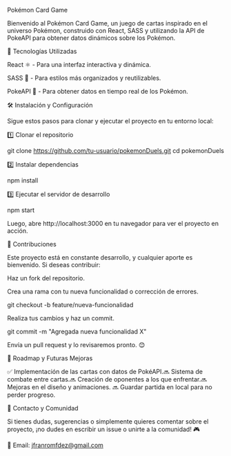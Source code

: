 Pokémon Card Game



Bienvenido al Pokémon Card Game, un juego de cartas inspirado en el universo Pokémon, construido con React, SASS y utilizando la API de PokeAPI para obtener datos dinámicos sobre los Pokémon.

🚀 Tecnologías Utilizadas

React ⚛️ - Para una interfaz interactiva y dinámica.

SASS 🎨 - Para estilos más organizados y reutilizables.

PokeAPI 🐉 - Para obtener datos en tiempo real de los Pokémon.

🛠 Instalación y Configuración

Sigue estos pasos para clonar y ejecutar el proyecto en tu entorno local:

1️⃣ Clonar el repositorio

  git clone https://github.com/tu-usuario/pokemonDuels.git
  cd pokemonDuels

2️⃣ Instalar dependencias

  npm install

3️⃣ Ejecutar el servidor de desarrollo

  npm start

Luego, abre http://localhost:3000 en tu navegador para ver el proyecto en acción.

🌟 Contribuciones

Este proyecto está en constante desarrollo, y cualquier aporte es bienvenido. Si deseas contribuir:

Haz un fork del repositorio.

Crea una rama con tu nueva funcionalidad o corrección de errores.

git checkout -b feature/nueva-funcionalidad

Realiza tus cambios y haz un commit.

git commit -m "Agregada nueva funcionalidad X"

Envía un pull request y lo revisaremos pronto. 😊

📌 Roadmap y Futuras Mejoras

✅ Implementación de las cartas con datos de PokéAPI.🔜 Sistema de combate entre cartas.🔜 Creación de oponentes a los que enfrentar.🔜 Mejoras en el diseño y animaciones. 🔜 Guardar partida en local para no perder progreso.

🤝 Contacto y Comunidad

Si tienes dudas, sugerencias o simplemente quieres comentar sobre el proyecto, ¡no dudes en escribir un issue o unirte a la comunidad! 🎮

📧 Email: jfranromfdez@gmail.com
